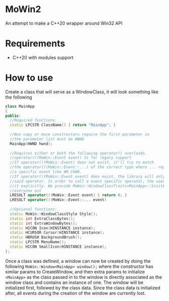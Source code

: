 # MoWin2
An attempt to make a C++20 wrapper around Win32 API

# Requirements
- C++20 with modules support

# How to use
Create a class that will serve as a WindowClass, it will look something like the following
```c++
class MainApp
{
public:
  //Required functions:
  static LPCSTR ClassName() { return "MainApp"; }
  
  //Non copy or move constructors require the first parameter in 
  //the parameter list must be HWND
  MainApp(HWND hwnd);
  
  //Requires either or both the following operator() overloads.
  //operator()(MoWin::Event event) Is for legacy support
  //If operator()(MoWin::Event) does not exist, it'll try to match
  //the operator()(MoWin::Event::...) of the correct type where ... represent 
  //a specific event like WM_CHAR.
  //If operator()(MoWin::Event event) does exist, the library will only call
  //said operator. In order to call a event specific operator, the user must call
  //it explicitly. We provide MoWin::WindowClassTraits<MainApp>::VisitEvent() to help
  //everyone out
  LRESULT operator()(MoWin::Event event) { return 0; }
  LRESULT operator()(MoWin::Event::... event)
  
  //Optional functions:
  static MoWin::WindowClassStyle Style();
  static int ExtraClassBytes();
  static int ExtraWindowBytes();
  static HICON Icon(HINSTANCE instance);
  static HCURSOR Cursor(HINSTANCE instance);
  static HBRUSH BackgroundBrush();
  static LPCSTR MenuName();
  static HICON SmallIcon(HINSTANCE instance);
};
```
Once a class was defined, a window can now be created by doing the following `MoWin::Window<MainApp> window();` where the constructor has similar params to CreateWindow, and then extra params to initialize `<MainApp>` as the class passed in to the window is directly associated as the window class and contains an instance of one. 
The window will be initialized first, followed by the class data. Since the class data is initialized after, all events during the creation of the window are currently lost.
